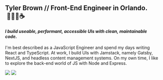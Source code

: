 ## Tyler Brown // Front-End Engineer in Orlando. &nbsp;🧑🏼‍💻☕️
#### <i>I build useable, performant, accessible UIs with clean, maintainable code.</i>

I'm best described as a JavaScript Engineer and spend my days writing React and TypeScript. At work, I build UIs with Jamstack, namely Gatsby, NextJS, and headless content management systems. On my own time, I like to explore the back-end world of JS with Node and Express. 

<a href="https://linkedin.com/in/tylerbrowndev/"><img src="https://img.shields.io/badge/LinkedIn-0077B5?style=for-the-badge&logo=linkedin&logoColor=white" /></a>
<a href="https://twitter.com/t_brown11b"><img src="https://img.shields.io/badge/Twitter-1DA1F2?style=for-the-badge&logo=twitter&logoColor=white" /></a>
